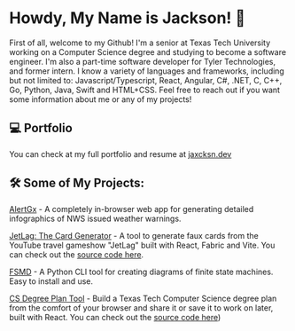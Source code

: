 # Howdy, My Name is Jackson! 🤠

First of all, welcome to my Github! I'm a senior at Texas Tech University working on a Computer Science degree and studying to become a software engineer. I'm also a part-time software developer for Tyler Technologies, and former intern. I know a variety of languages and frameworks, including but not limited to: Javascript/Typescript, React, Angular, C#, .NET, C, C++, Go, Python, Java, Swift and HTML+CSS. Feel free to reach out if you want some information about me or any of my projects!

## 💻 Portfolio
You can check at my full portfolio and resume at [jaxcksn.dev](https://jaxcksn.dev/)

## 🛠️ Some of My Projects:
[AlertGx](https://alertgx.jaxcksn.dev/) - A completely in-browser web app for generating detailed infographics of NWS issued weather warnings.

[JetLag: The Card Generator](https://jetlag.jaxcksn.dev/) - A tool to generate faux cards from the YouTube travel gameshow "JetLag" built with React, Fabric and Vite. You can check out the [source code here](https://github.com/jaxcksn/JetLagCardGenerator).

[FSMD](https://github.com/jaxcksn/FSMD) - A Python CLI tool for creating diagrams of finite state machines. Easy to install and use.

[CS Degree Plan Tool](https://csplan.jaxcksn.dev/) - Build a Texas Tech Computer Science degree plan from the comfort of your browser and share it or save it to work on later, built with React. You can check out the [source code here](https://github.com/jaxcksn/CompSciDegreePlan))


<!---
jaxcksn/jaxcksn is a ✨ special ✨ repository because its `README.md` (this file) appears on your GitHub profile.
You can click the Preview link to take a look at your changes.
--->
